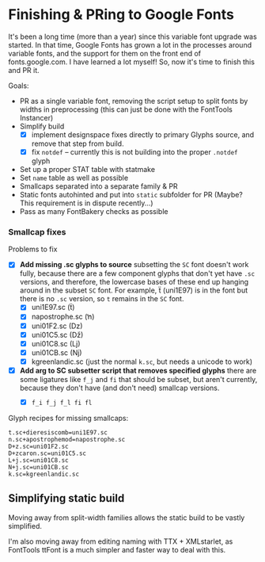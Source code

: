 # Finishing & PRing to Google Fonts

It's been a long time (more than a year) since this variable font upgrade was started. In that time, Google Fonts has grown a lot in the processes around variable fonts, and the support for them on the front end of fonts.google.com. I have learned a lot myself! So, now it's time to finish this and PR it.

Goals:
- PR as a single variable font, removing the script setup to split fonts by widths in preprocessing (this can just be done with the FontTools Instancer)
- Simplify build
  - [x] implement designspace fixes directly to primary Glyphs source, and remove that step from build.
  - [x] fix `notdef` – currently this is not building into the proper `.notdef` glyph
- Set up a proper STAT table with statmake
- Set `name` table as well as possible 
- Smallcaps separated into a separate family & PR
- Static fonts autohinted and put into `static` subfolder for PR (Maybe? This requirement is in dispute recently...)
- Pass as many FontBakery checks as possible


### Smallcap fixes

Problems to fix
- [x] **Add missing .sc glyphs to source** subsetting the `SC` font doesn't work fully, because there are a few component glyphs that don't yet have `.sc` versions, and therefore, the lowercase bases of these end up hanging around in the subset `SC` font. For example, ẗ (uni1E97) is in the font but there is no `.sc` version, so `t` remains in the `SC` font.
  - [x] uni1E97.sc (ẗ)
  - [x] napostrophe.sc (ŉ)
  - [x] uni01F2.sc (ǲ)
  - [x] uni01C5.sc (ǅ)
  - [x] uni01C8.sc (ǈ)
  - [x] uni01CB.sc (ǋ)
  - [x] kgreenlandic.sc (just the normal `k.sc`, but needs a unicode to work)
- [x] **Add arg to SC subsetter script that removes specified glyphs** there are some ligatures like `f_j` and `fi` that should be subset, but aren't currently, because they don't have (and don't need) smallcap versions.
  - [x] `f_i f_j f_l fi fl`


Glyph recipes for missing smallcaps:

```
t.sc+dieresiscomb=uni1E97.sc
n.sc+apostrophemod=napostrophe.sc
D+z.sc=uni01F2.sc
D+zcaron.sc=uni01C5.sc
L+j.sc=uni01C8.sc 
N+j.sc=uni01CB.sc 
k.sc=kgreenlandic.sc
```

## Simplifying static build

Moving away from split-width families allows the static build to be vastly simplified.

I'm also moving away from editing naming with TTX + XMLstarlet, as FontTools ttFont is a much simpler and faster way to deal with this. 